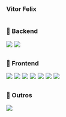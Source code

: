### Vitor Felix

<div style="display: flex; flex-direction: column; gap: 10px;">

  <div>
    <h3>🔹 Backend</h3>
    <span style="display: flex; gap: 5px; flex-wrap: wrap;">
      <img src="https://img.shields.io/badge/Laravel-%23FF2D20.svg?logo=laravel&logoColor=white">
      <img src="https://img.shields.io/badge/Node.js-6DA55F?logo=node.js&logoColor=white">
    </span>
  </div>

  <div>
    <h3>🔹 Frontend</h3>
    <span style="display: flex; gap: 5px; flex-wrap: wrap;">
      <img src="https://img.shields.io/badge/Vue.js-4FC08D?logo=vuedotjs&logoColor=fff">
      <img src="https://img.shields.io/badge/React-%2320232a.svg?logo=react&logoColor=%2361DAFB">
      <img src="https://img.shields.io/badge/React_Native-%2320232a.svg?logo=react&logoColor=%2361DAFB">
      <img src="https://img.shields.io/badge/Redux-764ABC?logo=redux&logoColor=fff">
      <img src="https://img.shields.io/badge/TypeScript-3178C6?logo=typescript&logoColor=fff">
      <img src="https://img.shields.io/badge/styled--components-DB7093?logo=styledcomponents&logoColor=fff">
      <img src="https://img.shields.io/badge/Tailwind%20CSS-%2338B2AC.svg?logo=tailwind-css&logoColor=white">
    </span>
  </div>

  <div>
    <h3>🔹 Outros</h3>
    <span style="display: flex; gap: 5px; flex-wrap: wrap;">
      <img src="https://img.shields.io/badge/Docker-2496ED?logo=docker&logoColor=fff">
    </span>
  </div>

</div>
